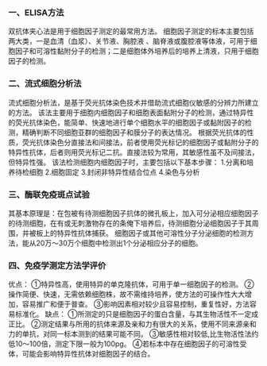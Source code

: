 ### 


### 一、ELISA方法
双抗体夹心法是用于细胞因子测定的最常用方法。
细胞因子测定的标本主要包括两大类，一是血清（血浆）、关节液、胸腔液 、脑脊液或腹腔液等体液，可用于细胞因子和可溶性黏附分子的检测；二是细胞体外培养后的培养上清液，只用于细胞因子的检测。

### 二、流式细胞分析法
流式细胞分析法，是基于荧光抗体染色技术并借助流式细胞仪敏感的分辨力所建立的方法。
该法主要用于细胞内细胞因子和细胞表面黏附分子的检测，通过特异性的荧光抗体染色，能简单、快速地进行单个细胞水平的细胞因子或黏附因子的检测，精确判断不同细胞亚群的细胞因子和膜分子的表达情况。
根据荧光抗体的性质，荧光抗体染色分直接法和间接法，前者使用荧光标记的细胞因子或黏附分子的特异性抗体，后者则用荧光标记二抗。直接法较为常用，其敏感性虽不及间接法，但特异性强。
该法检测细胞内细胞因子时，主要包括以下基本步骤：
1.分离和培养待检细胞
2.细胞固定
3.封闭非特异性结合位点
4.染色与分析

### 三、酶联免疫斑点试验
其基本原理是：在包被有待测细胞因子抗体的微孔板上，加入可分泌相应细胞因子的待测细胞，在有或无刺激物存在的条俺下培养后，待测细胞分泌细胞因子于其周围，并被板上的特异性抗体捕获。
细胞因子或其他可溶性分子分泌细胞的检测方法，能从20万～30万个细胞中检测出1个分泌相应分子的细胞。

### 四、免疫学测定方法学评价
优点：
①特异性高，使用特异的单克隆抗体，可用于单一细胞因子的检测。
②操作简便、快速，无需依赖细胞株，故不需维持培养，使方法的可操作性大大增加，容易推广和便于普查。
③影响因素相对较少且容易控制，重复性好，方法容易标准化。
缺点：
①所测定的只是细胞因子的蛋白含量，与其生物活性不一定成正比。
②测定结果与所用的抗体来源及亲和力有很大的关系，使用不同来源亲和力的单抗，对同一标本测到的结果可能不同。
③敏感性相对较低,比生物活性法约低10～100倍，测定下限一般为100pg。
④若标本中存在细胞因子的可溶性受体，可能会影响特异性抗体对细胞因子的结合。
